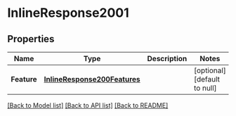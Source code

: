 # InlineResponse2001

## Properties
Name | Type | Description | Notes
------------ | ------------- | ------------- | -------------
**Feature** | [**InlineResponse200Features**](inline_response_200_features.md) |  | [optional] [default to null]

[[Back to Model list]](../README.md#documentation-for-models) [[Back to API list]](../README.md#documentation-for-api-endpoints) [[Back to README]](../README.md)



